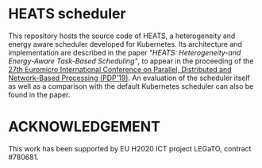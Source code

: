 # HEATS scheduler

This repository hosts the source code of HEATS, a heterogeneity and energy aware scheduler developed for Kubernetes.
Its architecture and implementation are described in the paper *"HEATS: Heterogeneity-and Energy-Aware Task-Based Scheduling"*, to appear in the proceeding of the [27th Euromicro International Conference on Parallel, Distributed and Network-Based Processing (PDP'19)](https://www.pdp2019.eu). An evaluation of the scheduler itself as well as a comparison with the default Kubernetes scheduler can also be found in the paper.

# ACKNOWLEDGEMENT
 
This work has been supported by EU H2020 ICT project LEGaTO, contract #780681.
